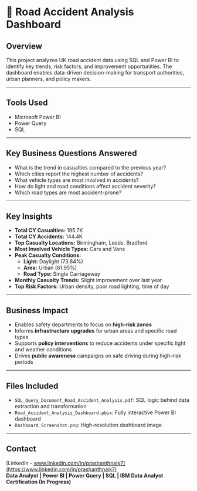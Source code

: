 # 🚧 Road Accident Analysis Dashboard

## Overview  
This project analyzes UK road accident data using SQL and Power BI to identify key trends, risk factors, and improvement opportunities. The dashboard enables data-driven decision-making for transport authorities, urban planners, and policy makers.

---

## Tools Used  
- Microsoft Power BI  
- Power Query  
- SQL  

---

## Key Business Questions Answered  
- What is the trend in casualties compared to the previous year?  
- Which cities report the highest number of accidents?  
- What vehicle types are most involved in accidents?  
- How do light and road conditions affect accident severity?  
- Which road types are most accident-prone?  

---

## Key Insights  
- **Total CY Casualties:** 195.7K  
- **Total CY Accidents:** 144.4K  
- **Top Casualty Locations:** Birmingham, Leeds, Bradford  
- **Most Involved Vehicle Types:** Cars and Vans  
- **Peak Casualty Conditions:**  
  - **Light:** Daylight (73.84%)  
  - **Area:** Urban (61.95%)  
  - **Road Type:** Single Carriageway  
- **Monthly Casualty Trends:** Slight improvement over last year  
- **Top Risk Factors:** Urban density, poor road lighting, time of day  

---

## Business Impact  
- Enables safety departments to focus on **high-risk zones**  
- Informs **infrastructure upgrades** for urban areas and specific road types  
- Supports **policy interventions** to reduce accidents under specific light and weather conditions  
- Drives **public awareness** campaigns on safe driving during high-risk periods  

---

## Files Included  
- `SQL_Query_Document_Road_Accident_Analysis.pdf`: SQL logic behind data extraction and transformation  
- `Road_Accident_Analysis_Dashboard.pbix`: Fully interactive Power BI dashboard  
- `Dashboard_Screenshot.png`: High-resolution dashboard image  

---

## Contact  
[LinkedIn - www.linkedin.com/in/prashanthnaik7](https://www.linkedin.com/in/prashanthnaik7)  
**Data Analyst | Power BI | Power Query | SQL | IBM Data Analyst Certification (In Progress)**
